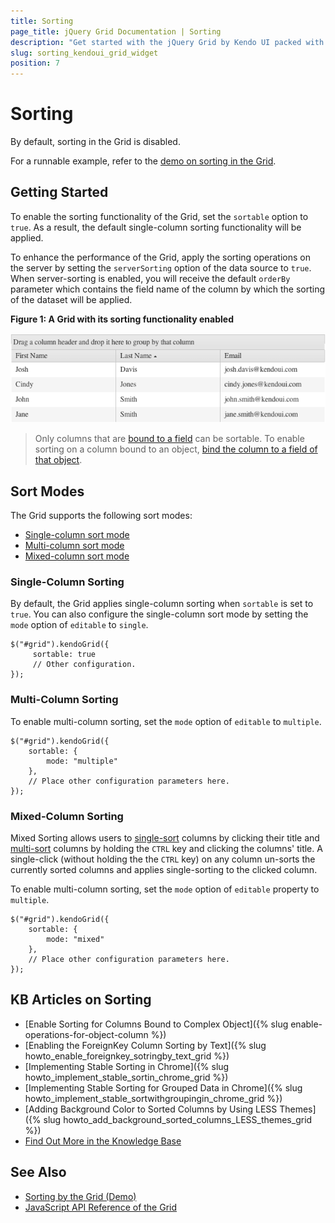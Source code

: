 ```yaml
---
title: Sorting
page_title: jQuery Grid Documentation | Sorting
description: "Get started with the jQuery Grid by Kendo UI packed with features such as sorting, grouping, paging, editing and more."
slug: sorting_kendoui_grid_widget
position: 7
---
```


# Sorting

By default, sorting in the Grid is disabled.

For a runnable example, refer to the [demo on sorting in the Grid](https://demos.telerik.com/kendo-ui/grid/sorting).

## Getting Started

To enable the sorting functionality of the Grid, set the `sortable` option to `true`. As a result, the default single-column sorting functionality will be applied.  

To enhance the performance of the Grid, apply the sorting operations on the server by setting the `serverSorting` option of the data source to `true`. When server-sorting is enabled, you will receive the default `orderBy` parameter which contains the field name of the column by which the sorting of the dataset will be applied.

**Figure 1: A Grid with its sorting functionality enabled**

![Grid with Sorting Enabled](grid7_1.png)

> Only columns that are [bound to a field](https://docs.telerik.com/kendo-ui/api/javascript/ui/grid/configuration/columns.field) can be sortable. To enable sorting on a column bound to an object, [bind the column to a field of that object](https://docs.telerik.com/kendo-ui/knowledge-base/enable-operations-for-object-column).

## Sort Modes

The Grid supports the following sort modes:
* [Single-column sort mode](#single-column-sorting)
* [Multi-column sort mode](#multi-column-sorting)
* [Mixed-column sort mode](#mixed-column-sorting)

### Single-Column Sorting

By default, the Grid applies single-column sorting when `sortable` is set to `true`. You can also configure the single-column sort mode by setting the `mode` option of `editable` to `single`.

    $("#grid").kendoGrid({
         sortable: true
         // Other configuration.
    });

### Multi-Column Sorting

To enable multi-column sorting, set the `mode` option of `editable` to `multiple`.

    $("#grid").kendoGrid({
        sortable: {
            mode: "multiple"
        },
        // Place other configuration parameters here.
    });

### Mixed-Column Sorting

Mixed Sorting allows users to [single-sort](#single-column-sorting) columns by clicking their title and [multi-sort](#multi-column-sorting) columns by holding the `CTRL` key and clicking the columns' title. A single-click (without holding the the `CTRL` key) on any column un-sorts the currently sorted columns and applies single-sorting to the clicked column.

To enable multi-column sorting, set the `mode` option of `editable` property to `multiple`.

    $("#grid").kendoGrid({
        sortable: {
            mode: "mixed"
        },
        // Place other configuration parameters here.
    });

## KB Articles on Sorting

* [Enable Sorting for Columns Bound to Complex Object]({% slug enable-operations-for-object-column %})
* [Enabling the ForeignKey Column Sorting by Text]({% slug howto_enable_foreignkey_sotringby_text_grid %})
* [Implementing Stable Sorting in Chrome]({% slug howto_implement_stable_sortin_chrome_grid %})
* [Implementing Stable Sorting for Grouped Data in Chrome]({% slug howto_implement_stable_sortwithgroupingin_chrome_grid %})
* [Adding Background Color to Sorted Columns by Using LESS Themes]({% slug howto_add_background_sorted_columns_LESS_themes_grid %})
* [Find Out More in the Knowledge Base](/knowledge-base)

## See Also

* [Sorting by the Grid (Demo)](https://demos.telerik.com/kendo-ui/grid/sorting)
* [JavaScript API Reference of the Grid](/api/javascript/ui/grid)
